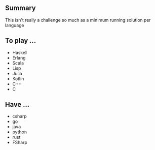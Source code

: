 
## Summary

This isn't really a challenge so much as a minimum running solution per language

## To play ...

* Haskell
* Erlang
* Scala
* Lisp
* Julia
* Kotlin
* C++
* C 

## Have ... 

* csharp
* go
* java
* python
* rust
* FSharp